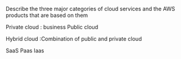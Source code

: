 
Describe the three major categories of cloud services and the AWS products that are based on them

Private cloud
: business
Public cloud

Hybrid cloud
:Combination of public and private cloud

SaaS
Paas
Iaas

